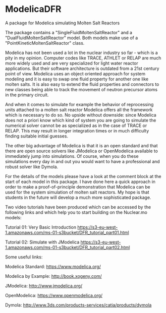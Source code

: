 # ModelicaDFR
A package for Modelica simulating Molten Salt Reactors

The package contains a "SingleFluidMoltenSaltReactor" and a "DualFluidMoltenSaltReactor" model. Both models make use of a "PointKineticMoltenSaltReactor" class. 

Modelica has not been used a lot in the nuclear industry so far - which is a pity in my opinion. Computer codes like TRACE, ATHLET or RELAP are much more widely used and are very specialized for light water reactor applications. But their software architecture is outdated from a 21st century point of view. Modelica uses an object oriented approach for system modeling and it is easy to swap one fluid property for another one like molten salts. It is also easy to extend the fluid properties and connectors to new classes being able to track the movement of neutron precursor atoms in the primary circuit. 

And when it comes to simulate for example the behavior of reprocessing units attached to a molten salt reactor Modelica offers all the framework which is necessary to do so. No upside without downside: since Modelica does not a priori know which kind of system you are going to simulate the numerical solver cannot be as specialized as in the case of TRACE or RELAP. This may result in longer integration times or in much difficulty finding suitable initial guesses.

The other big advantage of Modelica is that it is an open standard and that there are open source solvers like JModelica or OpenModelica available to immediately jump into simulations. Of course, when you do these simulations every day in and out you would want to have a professional and robust solver like Dymola.

For the details of the models please have a look at the comment block at the start of each model in this package. I have done here a quick approach in order to make a proof-of-principle demonstration that Modelica can be used for the system simulation of molten salt reactors. My hope is that students in the future will develop a much more sophisticated package.

Two video tutorials have been produced which can be accessed by the following links and which help you to start building on the Nuclear.mo models:

Tutorial 01: Very Basic Introduction
https://s3-eu-west-1.amazonaws.com/ms-01-s3bucket/DFR_tutorial_part01.html

Tutorial 02: Simulate with JModelica
https://s3-eu-west-1.amazonaws.com/ms-01-s3bucket/DFR_tutorial_part02.html

Some useful links:

Modelica Standard: https://www.modelica.org/

Modelica by Example: http://book.xogeny.com/

JModelica: http://www.jmodelica.org/

OpenModelica: https://www.openmodelica.org/

Dymola: http://www.3ds.com/products-services/catia/products/dymola







